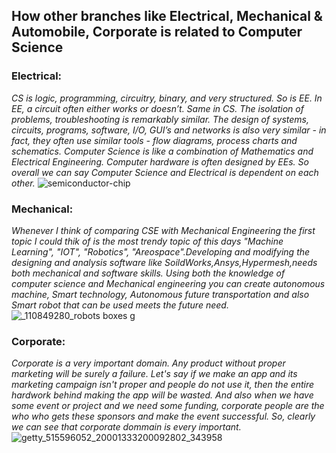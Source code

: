 ## How other branches like Electrical, Mechanical & Automobile, Corporate is related to Computer Science
### Electrical:
*CS is logic, programming, circuitry, binary, and very structured. So is EE. In EE, a circuit often either works or doesn’t. Same in CS. The isolation of problems, troubleshooting is remarkably similar. The design of systems, circuits, programs, software, I/O, GUI’s and networks is also very similar - in fact, they often use similar tools - flow diagrams, process charts and schematics. Computer Science is like a combination of Mathematics and Electrical Engineering. Computer hardware is often designed by EEs. So overall we can say Computer Science and Electrical is dependent on each other.*
![semiconductor-chip](https://user-images.githubusercontent.com/60737264/110241331-3ced8680-7f76-11eb-9086-6dff81008a78.jpg)

### Mechanical:
*Whenever I think of comparing CSE with Mechanical Engineering the first topic I could thik of is the most trendy topic of this days "Machine Learning", "IOT", "Robotics", "Areospace".Developing and modifying the designing and analysis software like SoildWorks,Ansys,Hypermesh,needs both mechanical and software skills. Using both the knowledge of computer science and Mechanical engineering you can create autonomous machine, Smart technology, Autonomous future transportation and also Smart robot that can be used meets the future need.* 
![_110849280_robots boxes g](https://user-images.githubusercontent.com/60737264/110241380-7625f680-7f76-11eb-9892-b8796771b423.jpg)

### Corporate:
*Corporate is a very important domain. Any product without proper marketing will be surely a failure. Let's say if we make an app and its marketing campaign isn't proper and people do not use it, then the entire hardwork behind making the app will be wasted. And also when we have some event or project and we need some funding, corporate people are the who who gets these sponsors and make the event successful. So, clearly we can see that corporate dommain is every important.*
![getty_515596052_20001333200092802_343958](https://user-images.githubusercontent.com/60737264/110241311-20514e80-7f76-11eb-8a1a-1d42afff873c.jpg)
